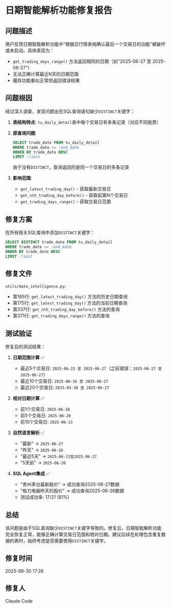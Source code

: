 # 日期智能解析功能修复报告

## 问题描述
用户反馈日期智能解析功能中"根据日行情表格确认最后一个交易日的功能"被破坏或未启动。具体表现为：
- `get_trading_days_range()` 方法返回相同的日期（如"2025-06-27 至 2025-06-27"）
- 无法正确计算最近N天的日期范围
- 缓存功能看似正常但返回错误结果

## 问题根因
经过深入调查，发现问题出在SQL查询语句缺少`DISTINCT`关键字：

1. **表结构特点**: `tu_daily_detail`表中每个交易日有多条记录（对应不同股票）
2. **原查询问题**: 
   ```sql
   SELECT trade_date FROM tu_daily_detail 
   WHERE trade_date <= :end_date
   ORDER BY trade_date DESC 
   LIMIT :limit
   ```
   由于没有`DISTINCT`，查询返回的是同一个交易日的多条记录

3. **影响范围**: 
   - `get_latest_trading_day()` - 获取最新交易日
   - `get_nth_trading_day_before()` - 获取前第N个交易日
   - `get_trading_days_range()` - 获取交易日范围

## 修复方案
在所有相关SQL查询中添加`DISTINCT`关键字：

```sql
SELECT DISTINCT trade_date FROM tu_daily_detail 
WHERE trade_date <= :end_date
ORDER BY trade_date DESC 
LIMIT :limit
```

## 修复文件
`utils/date_intelligence.py`:
- 第165行: `get_latest_trading_day()` 方法的历史日期查询
- 第175行: `get_latest_trading_day()` 方法的当前日期查询
- 第337行: `get_nth_trading_day_before()` 方法的查询
- 第371行: `get_trading_days_range()` 方法的查询

## 测试验证
修复后的测试结果：

1. **日期范围计算** ✅
   - 最近5个交易日: `2025-06-23 至 2025-06-27`（之前错误：`2025-06-27 至 2025-06-27`）
   - 最近10个交易日: `2025-06-16 至 2025-06-27`
   - 最近20个交易日: `2025-05-30 至 2025-06-27`

2. **相对日期计算** ✅
   - 前1个交易日: `2025-06-26`
   - 前5个交易日: `2025-06-20`
   - 前10个交易日: `2025-06-13`

3. **自然语言解析** ✅
   - "最新" → `2025-06-27`
   - "昨天" → `2025-06-26`
   - "最近5天" → `2025-06-23至2025-06-27`
   - "5天前" → `2025-06-20`

4. **SQL Agent集成** ✅
   - "贵州茅台最新股价" → 成功查询2025-06-27数据
   - "格力电器昨天的股价" → 成功查询2025-06-26数据
   - 测试成功率: 17/21 (81%)

## 总结
该问题是由于SQL查询缺少`DISTINCT`关键字导致的。修复后，日期智能解析功能完全恢复正常，能够正确计算交易日范围和相对日期。建议后续在处理包含重复数据的表时，始终考虑是否需要使用`DISTINCT`关键字。

## 修复时间
2025-06-30 17:26

## 修复人
Claude Code